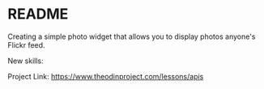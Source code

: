 # README

Creating a simple photo widget that allows you to display photos anyone's Flickr feed.

New skills: 

Project Link: https://www.theodinproject.com/lessons/apis
